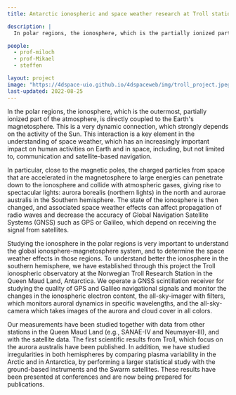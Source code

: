 ```yaml
---
title: Antarctic ionospheric and space weather research at Troll station

description: |
  In polar regions, the ionosphere, which is the partially ionized part of the atmosphere, is directly coupled to the Earth's magnetosphere. This is a very dynamic coupling, which strongly depends on the activity of the Sun, solar wind, and interplanetary magnetic field. This interaction is a key element in the understanding of space weather, which has an increasingly important impact on human activities on Earth and in space, including, but not limited to, communication and satellite-based navigation.

people:
  - prof-miloch
  - prof-Mikael
  - steffen

layout: project
image: "https://4dspace-uio.github.io/4dspaceweb/img/troll_project.jpeg"
last-updated: 2022-08-25
---
```


In the polar regions, the ionosphere, which is the outermost, partially ionized part of the atmosphere, is directly coupled to the Earth's magnetosphere. This is a very dynamic connection, which strongly depends on the activity of the Sun. This interaction is a key element in the understanding of space weather, which has an increasingly important impact on human activities on Earth and in space, including, but not limited to, communication and satellite-based navigation.

 In particular, close to the magnetic poles, the charged particles from space that are accelerated in the magnetosphere to large energies can penetrate down to the ionosphere and collide with atmospheric gases, giving rise to spectacular lights: aurora borealis (northern lights) in the north and aurorae australis in the Southern hemisphere. The state of the ionosphere is then changed, and associated space weather effects can affect propagation of radio waves and decrease the accuracy of Global Navigation Satellite Systems (GNSS) such as GPS or Galileo, which depend on receiving the signal from satellites.

 Studying the ionosphere in the polar regions is very important to understand the global ionosphere-magnetosphere system, and to determine the space weather effects in those regions. To understand better the ionosphere in the southern hemisphere, we have established through this project the Troll ionospheric observatory at the Norwegian Troll Research Station in the Queen Maud Land, Antarctica. We operate a GNSS scintillation receiver for studying the quality of GPS and Galileo navigational signals and monitor the changes in the ionospheric electron content, the all-sky-imager with filters, which monitors auroral dynamics in specific wavelengths, and the all-sky-camera which takes images of the aurora and cloud cover in all colors.

 Our measurements have been studied together with data from other stations in the Queen Maud Land (e.g., SANAE-IV and Neumayer-III), and with the satellite data. The first scientific results from Troll, which focus on the aurora australis have been published. In addition, we have studied irregularities in both hemispheres by comparing plasma variability in the Arctic and in Antarctica, by performing a larger statistical study with the ground-based instruments and the Swarm satellites. These results have been presented at conferences and are now being prepared for publications.
